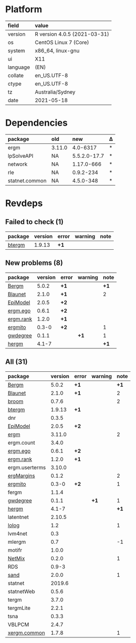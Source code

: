 # Platform

|field    |value                        |
|:--------|:----------------------------|
|version  |R version 4.0.5 (2021-03-31) |
|os       |CentOS Linux 7 (Core)        |
|system   |x86_64, linux-gnu            |
|ui       |X11                          |
|language |(EN)                         |
|collate  |en_US.UTF-8                  |
|ctype    |en_US.UTF-8                  |
|tz       |Australia/Sydney             |
|date     |2021-05-18                   |

# Dependencies

|package        |old    |new          |Δ  |
|:--------------|:------|:------------|:--|
|ergm           |3.11.0 |4.0-6317     |*  |
|lpSolveAPI     |NA     |5.5.2.0-17.7 |*  |
|network        |NA     |1.17.0-666   |*  |
|rle            |NA     |0.9.2-234    |*  |
|statnet.common |NA     |4.5.0-348    |*  |

# Revdeps

## Failed to check (1)

|package                      |version |error  |warning |note |
|:----------------------------|:-------|:------|:-------|:----|
|[btergm](failures.md#btergm) |1.9.13  |__+1__ |        |     |

## New problems (8)

|package                           |version |error  |warning |note   |
|:---------------------------------|:-------|:------|:-------|:------|
|[Bergm](problems.md#bergm)        |5.0.2   |__+1__ |        |__+1__ |
|[Blaunet](problems.md#blaunet)    |2.1.0   |__+1__ |        |2      |
|[EpiModel](problems.md#epimodel)  |2.0.5   |__+2__ |        |       |
|[ergm.ego](problems.md#ergmego)   |0.6.1   |__+2__ |        |       |
|[ergm.rank](problems.md#ergmrank) |1.2.0   |__+1__ |        |       |
|[ergmito](problems.md#ergmito)    |0.3-0   |__+2__ |        |1      |
|[gwdegree](problems.md#gwdegree)  |0.1.1   |       |__+1__  |1      |
|[hergm](problems.md#hergm)        |4.1-7   |       |        |__+1__ |

## All (31)

|package                                 |version |error  |warning |note   |
|:---------------------------------------|:-------|:------|:-------|:------|
|[Bergm](problems.md#bergm)              |5.0.2   |__+1__ |        |__+1__ |
|[Blaunet](problems.md#blaunet)          |2.1.0   |__+1__ |        |2      |
|[broom](problems.md#broom)              |0.7.6   |       |        |2      |
|[btergm](failures.md#btergm)            |1.9.13  |__+1__ |        |       |
|dnr                                     |0.3.5   |       |        |       |
|[EpiModel](problems.md#epimodel)        |2.0.5   |__+2__ |        |       |
|[ergm](problems.md#ergm)                |3.11.0  |       |        |2      |
|ergm.count                              |3.4.0   |       |        |       |
|[ergm.ego](problems.md#ergmego)         |0.6.1   |__+2__ |        |       |
|[ergm.rank](problems.md#ergmrank)       |1.2.0   |__+1__ |        |       |
|ergm.userterms                          |3.10.0  |       |        |       |
|[ergMargins](problems.md#ergmargins)    |0.1.2   |       |        |2      |
|[ergmito](problems.md#ergmito)          |0.3-0   |__+2__ |        |1      |
|fergm                                   |1.1.4   |       |        |       |
|[gwdegree](problems.md#gwdegree)        |0.1.1   |       |__+1__  |1      |
|[hergm](problems.md#hergm)              |4.1-7   |       |        |__+1__ |
|latentnet                               |2.10.5  |       |        |       |
|[lolog](problems.md#lolog)              |1.2     |       |        |1      |
|lvm4net                                 |0.3     |       |        |       |
|mlergm                                  |0.7     |       |        |-1     |
|motifr                                  |1.0.0   |       |        |       |
|[NetMix](problems.md#netmix)            |0.2.0   |       |        |1      |
|RDS                                     |0.9-3   |       |        |       |
|[sand](problems.md#sand)                |2.0.0   |       |        |1      |
|statnet                                 |2019.6  |       |        |       |
|statnetWeb                              |0.5.6   |       |        |       |
|tergm                                   |3.7.0   |       |        |       |
|tergmLite                               |2.2.1   |       |        |       |
|tsna                                    |0.3.3   |       |        |       |
|VBLPCM                                  |2.4.7   |       |        |       |
|[xergm.common](problems.md#xergmcommon) |1.7.8   |       |        |1      |

